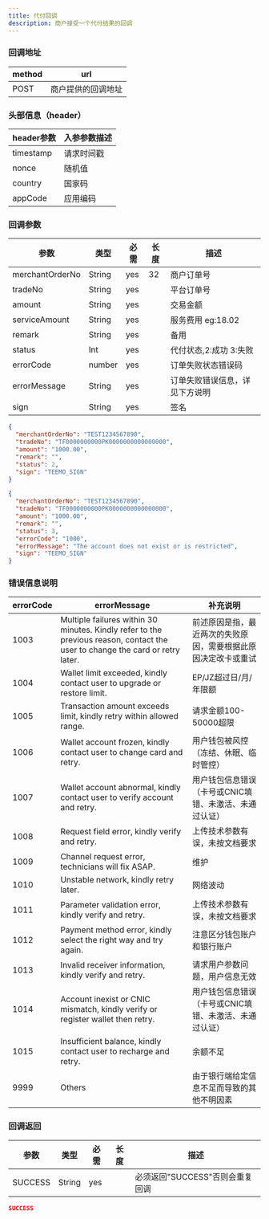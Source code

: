 ```yaml
---
title: 代付回调
description: 商户接受一个代付结果的回调
---
```


### 回调地址

| method | url                |
| ------ | ------------------ |
| POST   | 商户提供的回调地址 |

### 头部信息（header）

| header参数 | 入参参数描述 |
|----------|--------|
| timestamp | 请求时间戳  |
| nonce    | 随机值    |
| country  | 国家码    |
| appCode  | 应用编码   |


### 回调参数

| 参数            | 类型   | 必需 | 长度 | 描述                                            |
| --------------- | ------ | ---- | ---- |-----------------------------------------------|
| merchantOrderNo | String | yes  | 32   | 商户订单号                                         |
| tradeNo         | String | yes  |      | 平台订单号                                         |
| amount          | String | yes  |      | 交易金额                                          |
| serviceAmount   | String | yes   |     | 服务费用  eg:18.02 |
| remark          | String | yes  |      | 备用                                            |
| status          | Int | yes  |      | 代付状态,2:成功 3:失败                            |
| errorCode       | number | yes  |      | 订单失败状态错误码                                     |
| errorMessage    | String | yes  |      | 订单失败错误信息，详见下方说明 |
| sign            | String | yes  |      | 签名                                            |

```json title=回调成功示例
{
  "merchantOrderNo": "TEST1234567890",
  "tradeNo": "TF0000000000PK0000000000000000",
  "amount": "1000.00",
  "remark": "",
  "status": 2,
  "sign": "TEEMO_SIGN"
}
```
```json title=回调失败示例
{
  "merchantOrderNo": "TEST1234567890",
  "tradeNo": "TF0000000000PK0000000000000000",
  "amount": "1000.00",
  "remark": "",
  "status": 3,
  "errorCode": "1000",
  "errorMessage": "The account does not exist or is restricted",
  "sign": "TEEMO_SIGN"
}
```

### 错误信息说明

| errorCode | errorMessage                                                                                                                  |    补充说明                            |
| --------- |-------------------------------------------------------------------------------------------------------------------------------|--------------------------------|
| 1003 | Multiple failures within 30 minutes. Kindly refer to the previous reason, contact the user to change the card or retry later. | 前述原因是指，最近两次的失败原因，需要根据此原因决定改卡或重试 |
| 1004 | Wallet limit exceeded, kindly contact user to upgrade or restore limit.                                                       | EP/JZ超过日/月/年限额 |
| 1005 | Transaction amount exceeds limit, kindly retry within allowed range.                                                          | 请求金额100-50000超限 |
| 1006 | Wallet account frozen, kindly contact user to change card and retry.                                                          | 用户钱包被风控（冻结、休眠、临时管控） |
| 1007 | Wallet account abnormal, kindly contact user to verify account and retry.                                                     | 用户钱包信息错误（卡号或CNIC填错、未激活、未通过认证） |
| 1008 | Request field error, kindly verify and retry.                                                                                 | 上传技术参数有误，未按文档要求 |
| 1009 | Channel request error, technicians will fix ASAP.                                                                             | 维护 |
| 1010 | Unstable network, kindly retry later.                                                                                         | 网络波动 |
| 1011 | Parameter validation error, kindly verify and retry.                                                                          | 上传技术参数有误，未按文档要求 |
| 1012 | Payment method error, kindly select the right way and try again.                                                              | 注意区分钱包账户和银行账户 |
| 1013 | Invalid receiver information, kindly verify and retry.                                                                        | 请求用户参数问题，用户信息无效 |
| 1014 | Account inexist or CNIC mismatch, kindly verify or register wallet then retry.                                                | 用户钱包信息错误（卡号或CNIC填错、未激活、未通过认证） |
| 1015 | Insufficient balance, kindly contact user to recharge and retry.                                                              | 余额不足 |
| 9999 | Others	                        | 由于银行端给定信息不足而导致的其他不明因素 |
### 回调返回

| 参数    | 类型   | 必需 | 长度 | 描述                            |
| ------- | ------ | ---- | ---- | ------------------------------- |
| SUCCESS | String | yes  |      | 必须返回"SUCCESS"否则会重复回调 |

```json title=回调示例
SUCCESS
```
